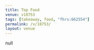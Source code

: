 ```yaml
---
title: Top Food
venue: v18753
tags: [takeaway, food, "fhrs:662554"]
permalink: /v/18753/
layout: venue
---
```

null